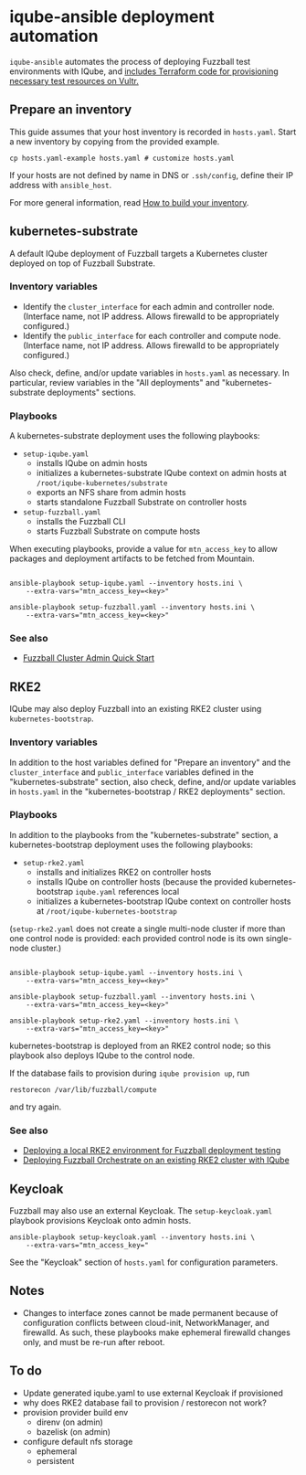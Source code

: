 # iqube-ansible deployment automation

`iqube-ansible` automates the process of deploying Fuzzball test
environments with IQube, and [includes Terraform code for provisioning
necessary test resources on Vultr.][vultr]

[vultr]: vultr/README.md


## Prepare an inventory

This guide assumes that your host inventory is recorded in
`hosts.yaml`. Start a new inventory by copying from the provided
example.

    cp hosts.yaml-example hosts.yaml # customize hosts.yaml
    
If your hosts are not defined by name in DNS or `.ssh/config`, define
their IP address with `ansible_host`.

For more general information, read [How to build your
inventory][ansible_inventory].

[ansible_inventory]: https://docs.ansible.com/ansible/latest/inventory_guide/intro_inventory.html


## kubernetes-substrate

A default IQube deployment of Fuzzball targets a Kubernetes cluster
deployed on top of Fuzzball Substrate.

### Inventory variables

* Identify the `cluster_interface` for each admin and controller
  node. (Interface name, not IP address. Allows firewalld to be
  appropriately configured.)
* Identify the `public_interface` for each controller and compute
  node. (Interface name, not IP address. Allows firewalld to be
  appropriately configured.)
  
Also check, define, and/or update variables in `hosts.yaml` as
necessary. In particular, review variables in the "All deployments"
and "kubernetes-substrate deployments" sections.

### Playbooks

A kubernetes-substrate deployment uses the following playbooks:

* `setup-iqube.yaml`
  * installs IQube on admin hosts
  * initializes a kubernetes-substrate IQube context on admin hosts at
    `/root/iqube-kubernetes/substrate`
  * exports an NFS share from admin hosts
  * starts standalone Fuzzball Substrate on controller hosts
* `setup-fuzzball.yaml`
  * installs the Fuzzball CLI
  * starts Fuzzball Substrate on compute hosts
  

When executing playbooks, provide a value for `mtn_access_key` to
allow packages and deployment artifacts to be fetched from Mountain.

```shell

ansible-playbook setup-iqube.yaml --inventory hosts.ini \
    --extra-vars="mtn_access_key=<key>"

ansible-playbook setup-fuzzball.yaml --inventory hosts.ini \
    --extra-vars="mtn_access_key=<key>"
```

### See also

* [Fuzzball Cluster Admin Quick Start][fuzzball-admin-docs]

[fuzzball-admin-docs]: https://integration.ciq.dev/docs/cluster-admin-guide/cluster-admin-quickstart/


## RKE2

IQube may also deploy Fuzzball into an existing RKE2 cluster using
`kubernetes-bootstrap`.

### Inventory variables

In addition to the host variables defined for "Prepare an inventory"
and the `cluster_interface` and `public_interface` variables defined
in the "kubernetes-substrate" section, also check, define, and/or
update variables in `hosts.yaml` in the "kubernetes-bootstrap / RKE2
deployments" section.

### Playbooks

In addition to the playbooks from the "kubernetes-substrate" section,
a kubernetes-bootstrap deployment uses the following playbooks:

* `setup-rke2.yaml`
  * installs and initializes RKE2 on controller hosts
  * installs IQube on controller hosts (because the provided
    kubernetes-bootstrap `iqube.yaml` references local
  * initializes a kubernetes-bootstrap IQube context on controller
    hosts at `/root/iqube-kubernetes-bootstrap`
  
(`setup-rke2.yaml` does not create a single multi-node cluster if more
than one control node is provided: each provided control node is its
own single-node cluster.)


```shell

ansible-playbook setup-iqube.yaml --inventory hosts.ini \
    --extra-vars="mtn_access_key=<key>"

ansible-playbook setup-fuzzball.yaml --inventory hosts.ini \
    --extra-vars="mtn_access_key=<key>"
    
ansible-playbook setup-rke2.yaml --inventory hosts.ini \
    --extra-vars="mtn_access_key=<key>"
```

kubernetes-bootstrap is deployed from an RKE2 control node; so this
playbook also deploys IQube to the control node.

If the database fails to provision during `iqube provision up`, run

    restorecon /var/lib/fuzzball/compute

and try again.

### See also

* [Deploying a local RKE2 environment for Fuzzball deployment testing][deploy-rke2]
* [Deploying Fuzzball Orchestrate on an existing RKE2 cluster with IQube][fuzzball-on-rke2]

[deploy-rke2]: https://ciqinc.atlassian.net/wiki/spaces/ENG/pages/684720192/Deploying+a+local+RKE2+environment+for+Fuzzball+deployment+testing
[fuzzball-on-rke2]: https://ciqinc.atlassian.net/wiki/spaces/ENG/pages/684883988/Deploying+Fuzzball+Orchestrate+on+an+existing+RKE2+cluster+with+IQube


## Keycloak

Fuzzball may also use an external Keycloak. The `setup-keycloak.yaml`
playbook provisions Keycloak onto admin hosts.

    ansible-playbook setup-keycloak.yaml --inventory hosts.ini \
        --extra-vars="mtn_access_key="
        
See the "Keycloak" section of `hosts.yaml` for configuration
parameters.


## Notes

- Changes to interface zones cannot be made permanent because of
  configuration conflicts between cloud-init, NetworkManager, and
  firewalld. As such, these playbooks make ephemeral firewalld changes
  only, and must be re-run after reboot.


## To do

- Update generated iqube.yaml to use external Keycloak if provisioned
- why does RKE2 database fail to provision / restorecon not work?
- provision provider build env
  - direnv (on admin)
  - bazelisk (on admin)
- configure default nfs storage
  - ephemeral
  - persistent
